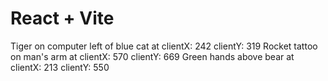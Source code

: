 # React + Vite

Tiger on computer left of blue cat at clientX: 242 clientY: 319
Rocket tattoo on man's arm at clientX: 570 clientY: 669
Green hands above bear at clientX: 213 clientY: 550
